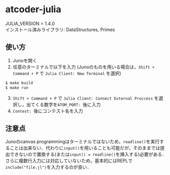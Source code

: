 # atcoder-julia
JULIA_VERSION = 1.4.0  
インストール済みライブラリ: DataStructures, Primes

## 使い方
1. Junoを開く
1. 任意のターミナルで以下を入力 (Junoのものを用いる場合は，`Shift + Command + P` で `Julia Client: New Terminal` を選択)
```sh
$ make build
$ make run
```
3. `Shift + Command + P` で `Julia Client: Connect External Proccess` を選択し，出てくる数字を`ATOM_PORT: `後に入力
1. `Contest: `後にコンテスト名を入力

## 注意点
Junoのcanvas programmingはターミナルではないため，`readline()`を実行することは出来ない．代わりに`input()`を用いることも可能だが，そのままでは提出できないので置換する(または`input() = readline()`を挿入する)必要がある．さらに複数行入力には対応していないため，基本的にはREPLで`include("file.jl")`を入力するのが良い．
